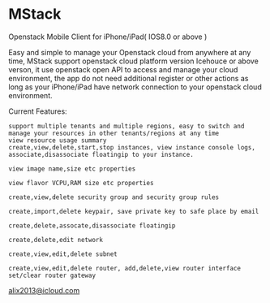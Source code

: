 # MStack

Openstack Mobile Client for iPhone/iPad( IOS8.0 or above )

   Easy and simple to manage your Openstack cloud from anywhere at any time,
MStack support openstack cloud platform version Icehouce or above verson, 
it use openstack open API to access and manage your cloud environment, 
the app do not need additional register or other actions as long as your
iPhone/iPad have network connection to your openstack cloud environment.

Current Features:

	support multiple tenants and multiple regions, easy to switch and manage your resources in other tenants/regions at any time
	view resource usage summary
	create,view,delete,start,stop instances, view instance console logs, associate,disassociate floatingip to your instance.

	view image name,size etc properties
	
	view flavor VCPU,RAM size etc properties
	
	create,view,delete security group and security group rules
	
	create,import,delete keypair, save private key to safe place by email

	create,delete,assocate,disassociate floatingip
	
	create,delete,edit network
	
	create,view,edit,delete subnet
	
	create,view,edit,delete router, add,delete,view router interface set/clear router gateway

alix2013@icloud.com


